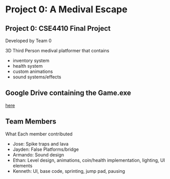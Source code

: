 # Project 0: A Medival Escape

## Project 0: CSE4410 Final Project
Developed by Team 0

3D Third Person medival platformer that contains 
- inventory system
- health system
- custom animations
- sound systems/effects

## Google Drive containing the Game.exe
[here](https://drive.google.com/file/d/1EuRFcjOpJn4NmTKYg5IxYzvjKzx4_9rR/view?usp=sharing)

## Team Members
What Each member contributed
- Jose: Spike traps and lava
- Jayden: False Platforms/bridge
- Armando: Sound design
- Ethan: Level design, animations, coin/health implementation, lighting, UI elements
- Kenneth: UI, base code, sprinting, jump pad, pausing
